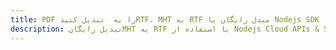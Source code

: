 ---title: PDF را به  تبدیل کنیدRTF، MHT به RTF مبدل رایگان یا Nodejs SDKdescription: تبدیل رایگانMHT به RTF با استفاده از Nodejs Cloud APIs & SDK همچنین اسناد PDF را در Cloud ایجاد، ویرایش و رندر کنید.---